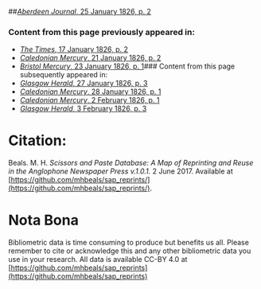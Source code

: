 ##[*Aberdeen Journal*, 25 January 1826, p. 2](https://mhbeals.github.io/sap_html/Aberdeen-Journal/Aberdeen-Journal-25-January-1826-p-2)

### Content from this page previously appeared in:
+ [*The Times*, 17 January 1826, p. 2](https://mhbeals.github.io/sap_html/The-Times/The-Times-17-January-1826-p-2)
+ [*Caledonian Mercury*, 21 January 1826, p. 2](https://mhbeals.github.io/sap_html/Caledonian-Mercury/Caledonian-Mercury-21-January-1826-p-2)
+ [*Bristol Mercury*, 23 January 1826, p. 1](https://mhbeals.github.io/sap_html/Bristol-Mercury/Bristol-Mercury-23-January-1826-p-1)### Content from this page subsequently appeared in:
+ [*Glasgow Herald*, 27 January 1826, p. 3](https://mhbeals.github.io/sap_html/Glasgow-Herald/Glasgow-Herald-27-January-1826-p-3)
+ [*Caledonian Mercury*, 28 January 1826, p. 1](https://mhbeals.github.io/sap_html/Caledonian-Mercury/Caledonian-Mercury-28-January-1826-p-1)
+ [*Caledonian Mercury*, 2 February 1826, p. 1](https://mhbeals.github.io/sap_html/Caledonian-Mercury/Caledonian-Mercury-2-February-1826-p-1)
+ [*Glasgow Herald*, 3 February 1826, p. 3](https://mhbeals.github.io/sap_html/Glasgow-Herald/Glasgow-Herald-3-February-1826-p-3)
                    
# Citation: 

Beals. M. H. *Scissors and Paste Database: A Map of Reprinting and Reuse in the Anglophone Newspaper Press v.1.0.1.* 2 June 2017. Available at [https://github.com/mhbeals/sap_reprints/](https://github.com/mhbeals/sap_reprints/). 
                    
# Nota Bona

Bibliometric data is time consuming to produce but benefits us all. Please remember to cite or acknowledge this and any other bibliometric data you use in your research. All data is available CC-BY 4.0 at [https://github.com/mhbeals/sap_reprints](https://github.com/mhbeals/sap_reprints)